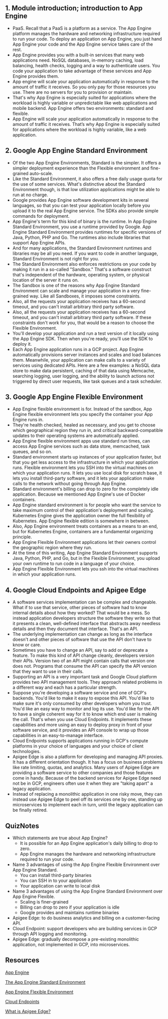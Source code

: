 ## 1. Module introduction; introduction to App Engine

* PaaS. Recall that a PaaS is a platform as a service. The App Engine platform manages the hardware and networking infrastructure required to run your code. To deploy an application on App Engine, you just hand App Engine your code and the App Engine service takes care of the rest.
* App Engine provides you with a built-in services that many web applications need. NoSQL databases, in-memory caching, load balancing, health checks, logging and a way to authenticate users. You code your application to take advantage of these services and App Engine provides them. 
* App engine will scale your application automatically in response to the amount of traffic it receives. So you only pay for those resources you use. There are no servers for you to provision or maintain.
* That's why App Engine is especially suited for applications where the workload is highly variable or unpredictable like web applications and mobile backend. App Engine offers two environments: standard and flexible.
* App Engine will scale your application automatically in response to the amount of traffic it receives. That’s why App Engine is especially suited for applications where the workload is highly variable, like a web application.

## 2. Google App Engine Standard Environment

* Of the two App Engine Environments, Standard is the simpler. It offers a simpler deployment experience than the Flexible environment and fine-grained auto-scale.
* Like the Standard Environment, it also offers a free daily usage quota for the use of some services. What's distinctive about the Standard Environment though, is that low utilization applications might be able to run at no charge.
* Google provides App Engine software development kits in several languages, so that you can test your application locally before you upload it to the real App Engine service. The SDKs also provide simple commands for deployment. 
* App Engine's term for this kind of binary is the runtime. In App Engine Standard Environment, you use a runtime provided by Google. App Engine Standard Environment provides runtimes for specific versions of Java, Python, PHP and Go.  The runtimes also include libraries that support App Engine APIs.
* And for many applications, the Standard Environment runtimes and libraries may be all you need. If you want to code in another language, Standard Environment is not right for you. 
* The Standard Environment also enforces restrictions on your code by making it run in a so-called "Sandbox." That's a software construct that's independent of the hardware, operating system, or physical location of the server it runs on. 
* The Sandbox is one of the reasons why App Engine Standard Environment can scale and manage your application in a very fine-grained way. Like all Sandboxes, it imposes some constraints. 
* Also, all the requests your application receives has a 60-second timeout, and you can't install arbitrary third party software.
* Also, all the requests your application receives has a 60-second timeout, and you can't install arbitrary third party software. If these constraints don't work for you, that would be a reason to choose the Flexible Environment.
* You'll develop your application and run a test version of it locally using the App Engine SDK. Then when you're ready, you'll use the SDK to deploy it. 
* Each App Engine application runs in a GCP project. App Engine automatically provisions server instances and scales and load balances them. Meanwhile, your application can make calls to a variety of services using dedicated APIs. Here are a few examples: a NoSQL data store to make data persistent, caching of that data using Memcache, searching logging, user logging, and the ability to launch actions not triggered by direct user requests, like task queues and a task scheduler.

## 3. Google App Engine Flexible Environment

* App Engine flexible environment is for. Instead of the sandbox, App Engine flexible environment lets you specify the container your App Engine runs in. 
* They're health checked, healed as necessary, and you get to choose which geographical region they run in, and critical backward-compatible updates to their operating systems are automatically applied.
* App Engine flexible environment apps use standard run times, can access App Engine services such as data store, memcached, task queues, and so on.
* Standard environment starts up instances of your application faster, but that you get less access to the infrastructure in which your application runs. Flexible environment lets you SSH into the virtual machines on which your application runs. It lets you use local disk for scratch base, it lets you install third-party software, and it lets your application make calls to the network without going through App Engine. 
* Standard environment's billing can drop to zero for the completely idle application. Because we mentioned App Engine's use of Docker containers. 
* App Engine standard environment is for people who want the service to take maximum control of their application's deployment and scaling. Kubernetes Engine gives the application owner the full flexibility of Kubernetes. App Engine flexible edition is somewhere in between.
* Also, App Engine environment treats containers as a means to an end, but for Kubernetes Engine, containers are a fundamental organizing principle.
* App Engine Flexible Environment applications let their owners control the geographic region where they run.
* At the time of this writing, App Engine Standard Environment supports Java, Python, PHP, and Go, but in the Flexible Environment, you upload your own runtime to run code in a language of your choice.
* App Engine Flexible Environment lets you ssh into the virtual machines in which your application runs.

## 4. Google Cloud Endpoints and Apigee Edge

* A software services implementation can be complex and changeable. What if to use that service, other pieces of software had to know internal details about how they worked? That would be a mess. So instead application developers structure the software they write so that it presents a clean, well-defined interface that abstracts away needless details and then they document that interface. That's an API.
* The underlying implementation can change as long as the interface doesn't and other pieces of software that use the API don't have to know or care.
*  Sometimes you have to change an API, say to add or deprecate a feature. To make this kind of API change cleanly, developers version their APIs. Version two of an API might contain calls that version one does not. Programs that consume the API can specify the API version that they want to use in their calls.
* Supporting an API is a very important task and Google Cloud platform provides two API management tools. They approach related problems in a different way and each has a particular strength.
* Suppose you're developing a software service and one of GCP's backends. You'd like to make it easy to expose this API. You'd like to make sure it's only consumed by other developers whom you trust. You'd like an easy way to monitor and log its use. You'd like for the API to have a single coherent way for it to know which end user is making the call. That's when you use Cloud Endpoints. It implements these capabilities and more using an easy to deploy proxy in front of your software service, and it provides an API console to wrap up those capabilities in an easy-to-manage interface. 
* Cloud Endpoints supports applications running in GCP's compute platforms in your choice of languages and your choice of client technologies. 
* Apigee Edge is also a platform for developing and managing API proxies. It has a different orientation though. It has a focus on business problems like rate limiting, quotas, and analytics. Many users of Apigee Edge are providing a software service to other companies and those features come in handy. Because of the backend services for Apigee Edge need not be in GCP, engineers often use it when they are "taking apart" a legacy application.
* Instead of replacing a monolithic application in one risky move, they can instead use Apigee Edge to peel off its services one by one, standing up microservices to implement each in turn, until the legacy application can be finally retired.	

## QuizNotes

* Which statements are true about App Engine?
	* It is possible for an App Engine application's daily billing to drop to zero.
	* App Engine manages the hardware and networking infrastructure required to run your code. 
* Name 3 advantages of using the App Engine Flexible Environment over App Engine Standard. 
	* You can install third-party binaries
	* You can SSH in to your application
	* Your application can write to local disk
* Name 3 advantages of using the App Engine Standard Environment over App Engine Flexible.
	* Scaling is finer-grained
	* Billing can drop to zero if your application is idle
	* Google provides and maintains runtime binaries
* Apigee Edge: to do business analytics and billing on a customer-facing API. 
* Cloud Endpoint: support developers who are building services in GCP through API logging and monitoring. 
* Apigee Edge: gradually decompose a pre-existing monolithic application, not implemented in GCP, into microservices.

## Resources

[App Engine](https://cloud.google.com/appengine/)

[The App Engine Standard Environment](https://cloud.google.com/appengine/docs/standard/)

[App Engine Flexible Environment](https://cloud.google.com/appengine/docs/flexible/)

[Cloud Endpoints](https://cloud.google.com/endpoints/)

[What is Apigee Edge?](https://docs.apigee.com/api-platform/get-started/what-apigee-edge)
